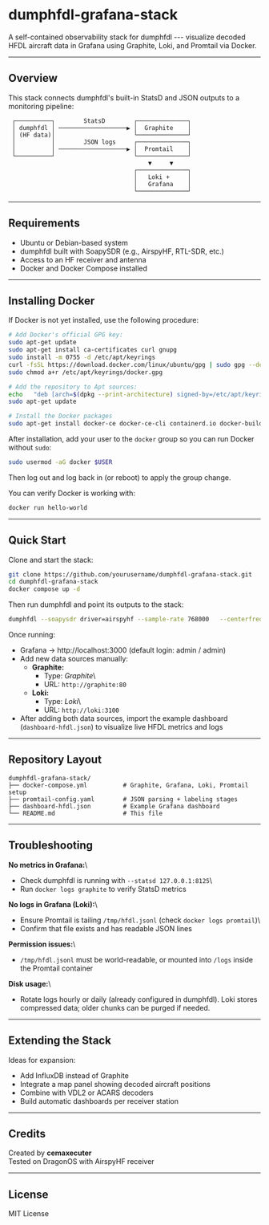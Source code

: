 # dumphfdl-grafana-stack

A self-contained observability stack for dumphfdl --- visualize decoded
HFDL aircraft data in Grafana using Graphite, Loki, and Promtail via
Docker.

------------------------------------------------------------------------

## Overview

This stack connects dumphfdl's built-in StatsD and JSON outputs to a
monitoring pipeline:

     ┌──────────┐        StatsD        ┌──────────────┐
     │ dumphfdl │ ───────────────────▶ │  Graphite    │
     │ (HF data)│                      └──────────────┘
     │          │        JSON logs     ┌──────────────┐
     │          │ ───────────────────▶ │  Promtail    │
     └──────────┘                      └──────────────┘
                                           ▼     ▼
                                       ┌──────────────┐
                                       │   Loki +     │
                                       │   Grafana    │
                                       └──────────────┘

------------------------------------------------------------------------

## Requirements

-   Ubuntu or Debian-based system
-   dumphfdl built with SoapySDR (e.g., AirspyHF, RTL-SDR, etc.)
-   Access to an HF receiver and antenna
-   Docker and Docker Compose installed

------------------------------------------------------------------------

## Installing Docker

If Docker is not yet installed, use the following procedure:

``` bash
# Add Docker's official GPG key:
sudo apt-get update
sudo apt-get install ca-certificates curl gnupg
sudo install -m 0755 -d /etc/apt/keyrings
curl -fsSL https://download.docker.com/linux/ubuntu/gpg | sudo gpg --dearmor -o /etc/apt/keyrings/docker.gpg
sudo chmod a+r /etc/apt/keyrings/docker.gpg

# Add the repository to Apt sources:
echo   "deb [arch=$(dpkg --print-architecture) signed-by=/etc/apt/keyrings/docker.gpg] https://download.docker.com/linux/ubuntu   $(. /etc/os-release && echo "$VERSION_CODENAME") stable" |   sudo tee /etc/apt/sources.list.d/docker.list > /dev/null
sudo apt-get update

# Install the Docker packages
sudo apt-get install docker-ce docker-ce-cli containerd.io docker-buildx-plugin docker-compose-plugin
```

After installation, add your user to the `docker` group so you can run
Docker without `sudo`:

``` bash
sudo usermod -aG docker $USER
```

Then log out and log back in (or reboot) to apply the group change.

You can verify Docker is working with:

``` bash
docker run hello-world
```

------------------------------------------------------------------------

## Quick Start

Clone and start the stack:

``` bash
git clone https://github.com/yourusername/dumphfdl-grafana-stack.git
cd dumphfdl-grafana-stack
docker compose up -d
```

Then run dumphfdl and point its outputs to the stack:

``` bash
dumphfdl --soapysdr driver=airspyhf --sample-rate 768000   --centerfreq 8891 8834 8885 8894 8912 8927 8939 8942 8948   --statsd 127.0.0.1:8125   --system-table /usr/src/dumphfdl/etc/systable.conf   --output decoded:json:file:path=/tmp/hfdl.jsonl,rotate=hourly
```

Once running:

-   Grafana → http://localhost:3000 (default login: admin / admin)
-   Add new data sources manually:
    -   **Graphite:**
        -   Type: *Graphite*\
        -   URL: `http://graphite:80`
    -   **Loki:**
        -   Type: *Loki*\
        -   URL: `http://loki:3100`
-   After adding both data sources, import the example dashboard
    (`dashboard-hfdl.json`) to visualize live HFDL metrics and logs

------------------------------------------------------------------------

## Repository Layout

    dumphfdl-grafana-stack/
    ├── docker-compose.yml          # Graphite, Grafana, Loki, Promtail setup
    ├── promtail-config.yaml        # JSON parsing + labeling stages
    ├── dashboard-hfdl.json         # Example Grafana dashboard
    └── README.md                   # This file

------------------------------------------------------------------------

## Troubleshooting

**No metrics in Grafana:**\
- Check dumphfdl is running with `--statsd 127.0.0.1:8125`\
- Run `docker logs graphite` to verify StatsD metrics

**No logs in Grafana (Loki):**\
- Ensure Promtail is tailing `/tmp/hfdl.jsonl` (check
`docker logs promtail`)\
- Confirm that file exists and has readable JSON lines

**Permission issues:**\
- `/tmp/hfdl.jsonl` must be world-readable, or mounted into `/logs`
inside the Promtail container

**Disk usage:**\
- Rotate logs hourly or daily (already configured in dumphfdl). Loki
stores compressed data; older chunks can be purged if needed.

------------------------------------------------------------------------

## Extending the Stack

Ideas for expansion:

-   Add InfluxDB instead of Graphite
-   Integrate a map panel showing decoded aircraft positions
-   Combine with VDL2 or ACARS decoders
-   Build automatic dashboards per receiver station

------------------------------------------------------------------------

## Credits

Created by **cemaxecuter**\
Tested on DragonOS with AirspyHF receiver

------------------------------------------------------------------------

## License

MIT License
